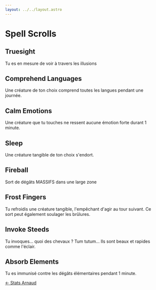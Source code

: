 ```yaml
---
layout: ../../layout.astro
---
```


# Spell Scrolls

## Truesight
Tu es en mesure de voir à travers les illusions

## Comprehend Languages
Une créature de ton choix comprend toutes les langues pendant une journée.

## Calm Emotions
Une créature que tu touches ne ressent aucune émotion forte durant 1 minute.

## Sleep
Une créature tangible de ton choix s'endort.

## Fireball
Sort de dégâts MASSIFS dans une large zone

## Frost Fingers
Tu refroidis une créature tangible, l'empêchant d'agir au tour suivant. Ce sort peut également soulager les brûlures.

## Invoke Steeds
Tu invoques... quoi des chevaux ? Tum tutum... Ils sont beaux et rapides comme l'éclair.

## Absorb Elements
Tu es immunisé contre les dégâts élémentaires pendant 1 minute.

[← Stats Arnaud](/arnaud)